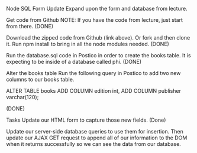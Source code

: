 Node SQL Form Update
Expand upon the form and database from lecture.

Get code from Github
NOTE: If you have the code from lecture, just start from there. (DONE)

Download the zipped code from Github (link above). Or fork and then clone it.
Run npm install to bring in all the node modules needed. (DONE)


Run the database.sql code in Postico in order to create the books table. It is expecting to be inside of a database called phi. (DONE)


Alter the books table
Run the following query in Postico to add two new columns to our books table.

   ALTER TABLE books
      ADD  COLUMN edition int,
      ADD COLUMN  publisher varchar(120);

(DONE)

Tasks
Update our HTML form to capture those new fields. (Done)

Update our server-side database queries to use them for insertion.
Then update our AJAX GET request to append all of our information to the DOM when it returns successfully so we can see the data from our database.
